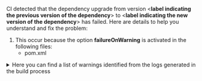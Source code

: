 CI detected that the dependency upgrade from version <**label indicating the previous version of the dependency**> to <**label indicating the new version of the dependency**> has failed. Here are details to help you understand and fix the problem: 

1. This occur because the option **failureOnWarning** is activated in the following files: 
   - pom.xml
   
<details>
<summary>Here you can find a list of warnings identified from the logs generated in the build process</summary>

*    > Label to indicate the error message in the logs
*    > Label to indicate the error message in the logs
</details>
